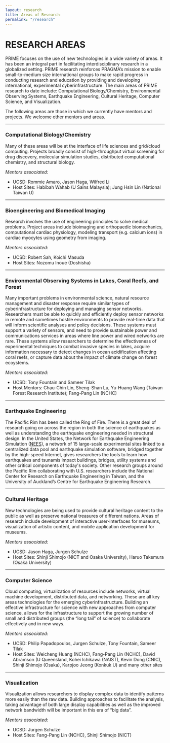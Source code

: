 ```yaml
---
layout: research
title: Areas of Research
permalink: "/research"
---
```


# RESEARCH AREAS

PRIME focuses on the use of new technologies in a wide variety of areas. It has been an integral part in facilitating interdisciplinary research in a globalized setting. PRIME research reinforces PRAGMA’s mission to enable small-to-medium size international groups to make rapid progress in conducting research and education by providing and developing international, experimental cyberinfrastructure. The main areas of PRIME research to date include: Computational Biology/Chemistry, Environmental Observing Systems, Earthquake Engineering, Cultural Heritage, Computer Science, and Visualization.

The following areas are those in which we currently have mentors and projects. We welcome other mentors and areas.

---

### Computational Biology/Chemistry
Many of these areas will be at the interface of life sciences and grid/cloud computing. Projects broadly consist of high-throughput virtual screening for drug discovery, molecular simulation studies, distributed computational chemistry, and structural biology.

_Mentors associated:_

* UCSD: Rommie Amaro, Jason Haga, Wilfred Li
* Host Sites: Habibah Wahab (U Sains Malaysia); Jung Hsin Lin (National Taiwan U)

---

### Bioengineering and Biomedical Imaging
Research involves the use of engineering principles to solve medical problems. Project areas include bioimaging and orthopaedic biomechanics, computational cardiac physiology, modeling transport (e.g. calcium ions) in cardiac myocytes using geometry from imaging.

_Mentors associated:_

* UCSD: Robert Sah, Koichi Masuda
* Host Sites: Nozomu Inoue (Doshisha)

---

### Environmental Observing Systems in Lakes, Coral Reefs, and Forest

Many important problems in environmental science, natural resource management and disaster response require similar types of cyberinfrastructure for deploying and managing sensor networks. Researchers must be able to quickly and efficiently deploy sensor networks in remote and sometimes hostile environments to provide real-time data that will inform scientific analyses and policy decisions. These systems must support a variety of sensors, and need to provide sustainable power and communications services in areas where line power and wired networks are rare. These systems allow researchers to determine the effectiveness of experimental techniques to combat invasive species in lakes, acquire information necessary to detect changes in ocean acidification affecting coral reefs, or capture data about the impact of climate change on forest ecoystems.

_Mentors associated:_

* UCSD: Tony Fountain and Sameer Tilak
* Host Mentors: Chau-Chin Lin, Sheng-Shan Lu, Yu-Huang Wang (Taiwan Forest Research Institute); Fang-Pang Lin (NCHC)

---

### Earthquake Engineering

The Pacific Rim has been called the Ring of Fire. There is a great deal of research going on across the region in both the science of earthquakes as well as understanding the earthquake engineering needed in structural design. In the United States, the Network for Earthquake Engineering Simulation ([NEES](http://www.nees.org)), a network of 15 large-scale experimental sites linked to a centralized data pool and earthquake simulation software, bridged together by the high-speed Internet, gives researchers the tools to learn how earthquakes and tsunamis impact buildings, bridges, utility systems and other critical components of today's society. Other research groups around the Pacific Rim collaborating with U.S. researchers include the National Center for Research on Earthquake Engineering in Taiwan, and the University of Auckland’s Centre for Earthquake Engineering Research.

---

### Cultural Heritage

New technologies are being used to provide cultural heritage content to the public as well as preserve national treasures of different nations. Areas of research include development of interactive user-interfaces for museums, visualization of artistic content, and mobile application development for museums.

_Mentors associated:_

* UCSD: Jason Haga, Jurgen Schulze
* Host Sites: Shinji Shimojo (NICT and Osaka University), Haruo Takemura (Osaka University)

---

### Computer Science

Cloud computing, virtualization of resources include networks, virtual machine development, distributed data, and networking. These are all key areas technologies for the emerging cyberinfrastructure. Building an effective infrastructure for science with new approaches from computer science, allows for the infrastructure to support the growing number of small and distributed groups (the “long tail” of science) to collaborate effectively and in new ways.

_Mentors associated:_

* UCSD: Philip Papadopoulos, Jurgen Schulze, Tony Fountain, Sameer Tilak
* Host Sites: Weicheng Huang (NCHC), Fang-Pang Lin (NCHC), David Abramson (U Queensland, Kohei Ichikawa (NAIST), Kevin Dong (CNIC), Shinji Shimojo (Osaka), Karpjoo Jeong (Konkuk U) and many other sites

---

### Visualization

Visualization allows researchers to display complex data to identify patterns more easily than the raw data. Building approaches to facilitate the analysis, taking advantage of both large display capabilities as well as the improved network bandwidth will be important in this era of “big data”.

_Mentors associated:_

* UCSD: Jurgen Schulze
* Host Sites: Fang-Pang Lin (NCHC), Shinji Shimojo (NICT)